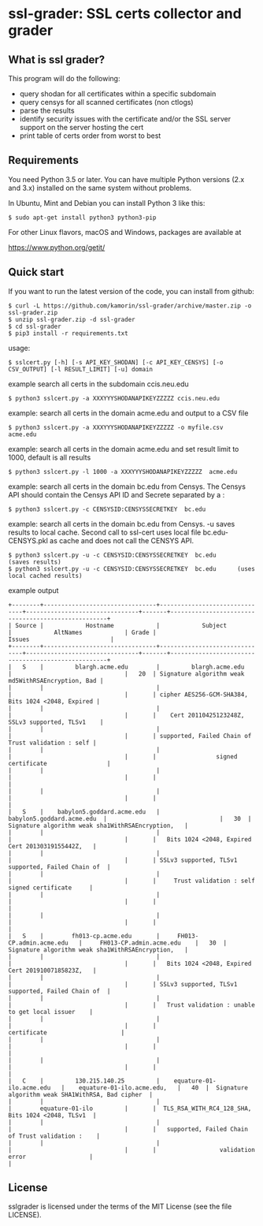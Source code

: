 ssl-grader:  SSL certs collector and grader
=======================================

What is ssl grader?
-------------------

This program will do the following:
- query shodan for all certificates within a specific subdomain 
- query censys for all scanned certificates (non ctlogs)
- parse the results
- identify security issues with the certificate and/or the SSL server support on the server hosting the cert
- print table of certs order from worst to best

Requirements
------------
You need Python 3.5 or later.  You can have multiple Python versions (2.x and 3.x) installed on the same system without problems.

In Ubuntu, Mint and Debian you can install Python 3 like this:

    $ sudo apt-get install python3 python3-pip

For other Linux flavors, macOS and Windows, packages are available at

  https://www.python.org/getit/


Quick start
-----------

If you want to run the latest version of the code, you can install from github:

    $ curl -L https://github.com/kamorin/ssl-grader/archive/master.zip -o ssl-grader.zip
    $ unzip ssl-grader.zip -d ssl-grader
    $ cd ssl-grader
    $ pip3 install -r requirements.txt

usage: 

    $ sslcert.py [-h] [-s API_KEY_SHODAN] [-c API_KEY_CENSYS] [-o CSV_OUTPUT] [-l RESULT_LIMIT] [-u] domain

example search all certs in the subdomain ccis.neu.edu

    $ python3 sslcert.py -a XXXYYYSHODANAPIKEYZZZZZ ccis.neu.edu 

example:  search all certs in the domain acme.edu and output to a CSV file

    $ python3 sslcert.py -a XXXYYYSHODANAPIKEYZZZZZ -o myfile.csv  acme.edu 

example:  search all certs in the domain acme.edu and set result limit to 1000, default is all results

    $ python3 sslcert.py -l 1000 -a XXXYYYSHODANAPIKEYZZZZZ  acme.edu 


example:  search all certs in the domain bc.edu from Censys.  The Censys API should contain the Censys API ID and Secrete separated by a :

    $ python3 sslcert.py -c CENSYSID:CENSYSSECRETKEY  bc.edu

example:  search all certs in the domain bc.edu from Censys.  -u saves results to local cache.  Second call to ssl-cert uses local file bc.edu-CENSYS.pkl as cache and does not call the CENSYS API.

    $ python3 sslcert.py -u -c CENSYSID:CENSYSSECRETKEY  bc.edu      (saves results)
    $ python3 sslcert.py -u -c CENSYSID:CENSYSSECRETKEY  bc.edu      (uses local cached results)

example output

```
+--------+--------------------------------+-------------------------------+--------------------------------+-------+----------------------------------------------------+
| Source |            Hostname            |            Subject            |            AltNames            | Grade |                       Issues                       |
+--------+--------------------------------+-------------------------------+--------------------------------+-------+----------------------------------------------------+
|   S    |         blargh.acme.edu        |         blargh.acme.edu       |                                |   20  | Signature algorithm weak md5WithRSAEncryption, Bad |
|        |                                |                               |                                |       | cipher AES256-GCM-SHA384, Bits 1024 <2048, Expired |
|        |                                |                               |                                |       |    Cert 20110425123248Z, SSLv3 supported, TLSv1    |
|        |                                |                               |                                |       | supported, Failed Chain of Trust validation : self |
|        |                                |                               |                                |       |                 signed certificate                 |
|        |                                |                               |                                |       |                                                    |
|        |                                |                               |                                |       |                                                    |
|   S    |    babylon5.goddard.acme.edu   |    babylon5.goddard.acme.edu  |                                |   30  |  Signature algorithm weak sha1WithRSAEncryption,   |
|        |                                |                               |                                |       |   Bits 1024 <2048, Expired Cert 20130319155442Z,   |
|        |                                |                               |                                |       | SSLv3 supported, TLSv1 supported, Failed Chain of  |
|        |                                |                               |                                |       |     Trust validation : self signed certificate     |
|        |                                |                               |                                |       |                                                    |
|        |                                |                               |                                |       |                                                    |
|   S    |        fh013-cp.acme.edu       |     FH013-CP.admin.acme.edu   |     FH013-CP.admin.acme.edu    |   30  |  Signature algorithm weak sha1WithRSAEncryption,   |
|        |                                |                               |                                |       |   Bits 1024 <2048, Expired Cert 20191007185823Z,   |
|        |                                |                               |                                |       | SSLv3 supported, TLSv1 supported, Failed Chain of  |
|        |                                |                               |                                |       |   Trust validation : unable to get local issuer    |
|        |                                |                               |                                |       |                    certificate                     |
|        |                                |                               |                                |       |                                                    |
|        |                                |                               |                                |       |                                                    |
|   C    |         130.215.140.25         |    equature-01-ilo.acme.edu   |    equature-01-ilo.acme.edu,   |   40  |  Signature algorithm weak SHA1WithRSA, Bad cipher  |
|        |                                |                               |        equature-01-ilo         |       |  TLS_RSA_WITH_RC4_128_SHA, Bits 1024 <2048, TLSv1  |
|        |                                |                               |                                |       |   supported, Failed Chain of Trust validation :    |
|        |                                |                               |                                |       |                  validation error                  |
|
```


License
-------

sslgrader is licensed under the terms of the MIT License (see the file
LICENSE).

